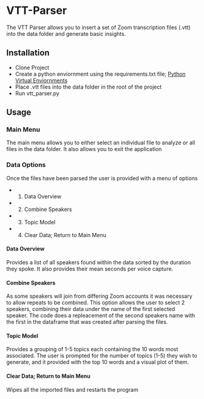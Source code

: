 # VTT-Parser


The VTT Parser allows you to insert a set of Zoom transcription files (.vtt) into the data folder and generate basic insights. 

## Installation

- Clone Project
- Create a python enviornment using the requirements.txt file; [Python Virtual Enviornments](https://docs.python.org/3/library/venv.html#creating-virtual-environments) 
- Place .vtt files into the data folder in the root of the project
- Run vtt_parser.py

## Usage

### Main Menu

The main menu allows you to either select an individual file to analyze or all files in the data folder. It also allows you to exit the application

### Data Options

Once the files have been parsed the user is provided with a menu of options

- 1. Data Overview
- 2. Combine Speakers
- 3. Topic Model
- 4. Clear Data; Return to Main Menu

#### Data Overview

Provides a list of all speakers found within the data sorted by the duration they spoke. It also provides their mean seconds per voice capture.

#### Combine Speakers

As some speakers will join from differing Zoom accounts it was necessary to allow repeats to be combined. This option allows the user to select 2 speakers, combining their data under the name of the first selected speaker. The code does a repleacement of the second speakers name with the first in the dataframe that was created after parsing the files.

#### Topic Model

Provides a grouping of 1-5 topics each containing the 10 words most associated. The user is prompted for the number of topics (1-5) they wish to generate, and it provided with the top 10 words and a visual plot of them.

#### Clear Data; Return to Main Menu

Wipes all the imported files and restarts the program
